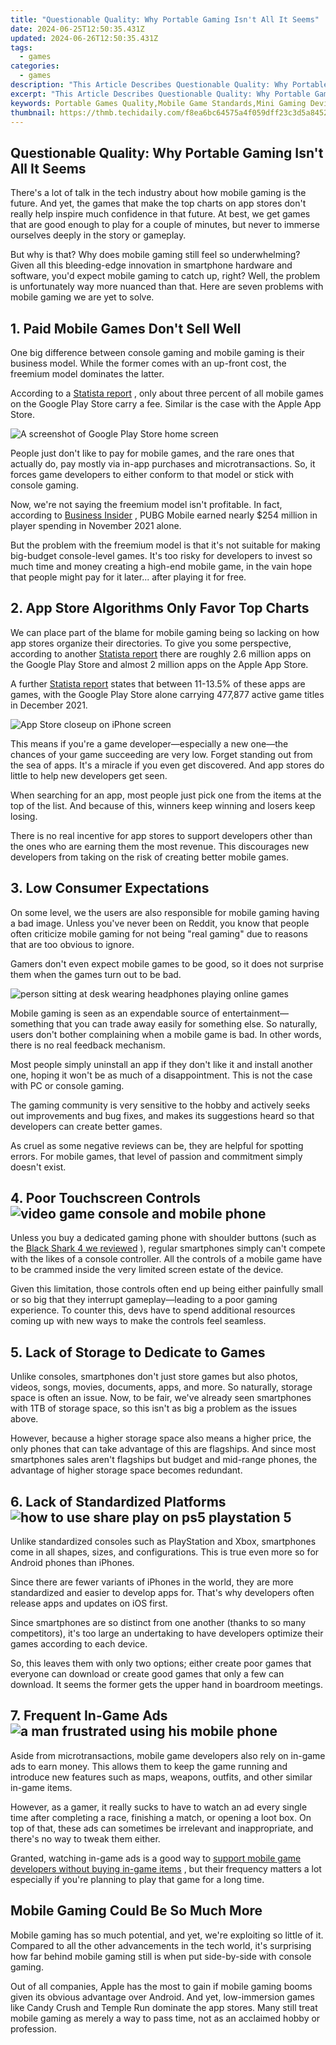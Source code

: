 ```yaml
---
title: "Questionable Quality: Why Portable Gaming Isn't All It Seems"
date: 2024-06-25T12:50:35.431Z
updated: 2024-06-26T12:50:35.431Z
tags:
  - games
categories:
  - games
description: "This Article Describes Questionable Quality: Why Portable Gaming Isn't All It Seems"
excerpt: "This Article Describes Questionable Quality: Why Portable Gaming Isn't All It Seems"
keywords: Portable Games Quality,Mobile Game Standards,Mini Gaming Devices,Gaming On The Go,Subpar Portable Games,Hidden Gaming Costs,Unrealistic Gaming Expectations
thumbnail: https://thmb.techidaily.com/f8ea6bc64575a4f059dff23c3d5a8452f8167601d5f2b8cf93b8214a89c17a78.jpg
---
```


## Questionable Quality: Why Portable Gaming Isn't All It Seems

 There's a lot of talk in the tech industry about how mobile gaming is the future. And yet, the games that make the top charts on app stores don't really help inspire much confidence in that future. At best, we get games that are good enough to play for a couple of minutes, but never to immerse ourselves deeply in the story or gameplay.

 But why is that? Why does mobile gaming still feel so underwhelming? Given all this bleeding-edge innovation in smartphone hardware and software, you'd expect mobile gaming to catch up, right? Well, the problem is unfortunately way more nuanced than that. Here are seven problems with mobile gaming we are yet to solve.

## 1\. Paid Mobile Games Don't Sell Well

 One big difference between console gaming and mobile gaming is their business model. While the former comes with an up-front cost, the freemium model dominates the latter.

 According to a [Statista report](https://www.statista.com/statistics/266211/distribution-of-free-and-paid-android-apps/) , only about three percent of all mobile games on the Google Play Store carry a fee. Similar is the case with the Apple App Store.

![A screenshot of Google Play Store home screen](https://static1.makeuseofimages.com/wordpress/wp-content/uploads/2021/09/Google-play-store-home-page.jpg)

 People just don't like to pay for mobile games, and the rare ones that actually do, pay mostly via in-app purchases and microtransactions. So, it forces game developers to either conform to that model or stick with console gaming.

 Now, we're not saying the freemium model isn't profitable. In fact, according to [Business Insider](https://www.businessinsider.in/tech/news/pubg-mobile-was-the-top-grossing-game-globally-in-november-2021/articleshow/88201430.cms) , PUBG Mobile earned nearly $254 million in player spending in November 2021 alone.

 But the problem with the freemium model is that it's not suitable for making big-budget console-level games. It's too risky for developers to invest so much time and money creating a high-end mobile game, in the vain hope that people might pay for it later... after playing it for free.

## 2\. App Store Algorithms Only Favor Top Charts

 We can place part of the blame for mobile gaming being so lacking on how app stores organize their directories. To give you some perspective, according to another [Statista report](https://www.statista.com/statistics/266210/number-of-available-applications-in-the-google-play-store/) there are roughly 2.6 million apps on the Google Play Store and almost 2 million apps on the Apple App Store.

 A further [Statista report](https://www.statista.com/statistics/780229/number-of-available-gaming-apps-in-the-google-play-store-quarter/) states that between 11-13.5% of these apps are games, with the Google Play Store alone carrying 477,877 active game titles in December 2021.

![App Store closeup on iPhone screen](https://static1.makeuseofimages.com/wordpress/wp-content/uploads/2021/11/App-Store-closeup-on-iPhone-screen.jpg)

 This means if you're a game developer—especially a new one—the chances of your game succeeding are very low. Forget standing out from the sea of apps. It's a miracle if you even get discovered. And app stores do little to help new developers get seen.

 When searching for an app, most people just pick one from the items at the top of the list. And because of this, winners keep winning and losers keep losing.

 There is no real incentive for app stores to support developers other than the ones who are earning them the most revenue. This discourages new developers from taking on the risk of creating better mobile games.

## 3\. Low Consumer Expectations

 On some level, we the users are also responsible for mobile gaming having a bad image. Unless you've never been on Reddit, you know that people often criticize mobile gaming for not being "real gaming" due to reasons that are too obvious to ignore.

 Gamers don't even expect mobile games to be good, so it does not surprise them when the games turn out to be bad.

![person sitting at desk wearing headphones playing online games](https://static1.makeuseofimages.com/wordpress/wp-content/uploads/2022/01/person_online_gaming.jpg)

 Mobile gaming is seen as an expendable source of entertainment—something that you can trade away easily for something else. So naturally, users don't bother complaining when a mobile game is bad. In other words, there is no real feedback mechanism.

 Most people simply uninstall an app if they don't like it and install another one, hoping it won't be as much of a disappointment. This is not the case with PC or console gaming.

 The gaming community is very sensitive to the hobby and actively seeks out improvements and bug fixes, and makes its suggestions heard so that developers can create better games.

 As cruel as some negative reviews can be, they are helpful for spotting errors. For mobile games, that level of passion and commitment simply doesn't exist.

## 4\. Poor Touchscreen Controls ![video game console and mobile phone](https://static1.makeuseofimages.com/wordpress/wp-content/uploads/2022/01/video-game.jpg)

 Unless you buy a dedicated gaming phone with shoulder buttons (such as the [Black Shark 4 we reviewed](https://www.makeuseof.com/black-shark-4-review/) ), regular smartphones simply can't compete with the likes of a console controller. All the controls of a mobile game have to be crammed inside the very limited screen estate of the device.

 Given this limitation, those controls often end up being either painfully small or so big that they interrupt gameplay—leading to a poor gaming experience. To counter this, devs have to spend additional resources coming up with new ways to make the controls feel seamless.

## 5\. Lack of Storage to Dedicate to Games

 Unlike consoles, smartphones don't just store games but also photos, videos, songs, movies, documents, apps, and more. So naturally, storage space is often an issue. Now, to be fair, we've already seen smartphones with 1TB of storage space, so this isn't as big a problem as the issues above.

 However, because a higher storage space also means a higher price, the only phones that can take advantage of this are flagships. And since most smartphones sales aren't flagships but budget and mid-range phones, the advantage of higher storage space becomes redundant.

## 6\. Lack of Standardized Platforms ![how to use share play on ps5 playstation 5](https://static1.makeuseofimages.com/wordpress/wp-content/uploads/2021/05/how-to-use-share-play-on-ps5-playstation-5.jpg)

 Unlike standardized consoles such as PlayStation and Xbox, smartphones come in all shapes, sizes, and configurations. This is true even more so for Android phones than iPhones.

 Since there are fewer variants of iPhones in the world, they are more standardized and easier to develop apps for. That's why developers often release apps and updates on iOS first.

 Since smartphones are so distinct from one another (thanks to so many competitors), it's too large an undertaking to have developers optimize their games according to each device.

 So, this leaves them with only two options; either create poor games that everyone can download or create good games that only a few can download. It seems the former gets the upper hand in boardroom meetings.

## 7\. Frequent In-Game Ads ![a man frustrated using his mobile phone](https://static1.makeuseofimages.com/wordpress/wp-content/uploads/2023/07/upset-young-african-man-reading-message-his-mobile-phone.jpg)

 Aside from microtransactions, mobile game developers also rely on in-game ads to earn money. This allows them to keep the game running and introduce new features such as maps, weapons, outfits, and other similar in-game items.

 However, as a gamer, it really sucks to have to watch an ad every single time after completing a race, finishing a match, or opening a loot box. On top of that, these ads can sometimes be irrelevant and inappropriate, and there's no way to tweak them either.

 Granted, watching in-game ads is a good way to [support mobile game developers without buying in-game items](https://www.makeuseof.com/support-game-developers-without-microtransactions/) , but their frequency matters a lot especially if you're planning to play that game for a long time.

## Mobile Gaming Could Be So Much More

 Mobile gaming has so much potential, and yet, we're exploiting so little of it. Compared to all the other advancements in the tech world, it's surprising how far behind mobile gaming still is when put side-by-side with console gaming.

 Out of all companies, Apple has the most to gain if mobile gaming booms given its obvious advantage over Android. And yet, low-immersion games like Candy Crush and Temple Run dominate the app stores. Many still treat mobile gaming as merely a way to pass time, not as an acclaimed hobby or profession.


<ins class="adsbygoogle"
     style="display:block"
     data-ad-format="autorelaxed"
     data-ad-client="ca-pub-7571918770474297"
     data-ad-slot="1223367746"></ins>



<ins class="adsbygoogle"
     style="display:block"
     data-ad-client="ca-pub-7571918770474297"
     data-ad-slot="8358498916"
     data-ad-format="auto"
     data-full-width-responsive="true"></ins>


